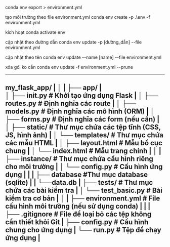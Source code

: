 conda env export > environment.yml

tạo môi trường theo file environment.yml
conda env create -p .\env -f environment.yml

kích hoạt
conda activate env

cập nhật theo đường dẫn
conda env update -p [đường_dẫn] --file environment.yml

cập nhật theo tên
conda env update --name [name] --file environment.yml

xóa gói ko cần
conda env update -f environment.yml --prune


---------------------------------------------------------------------------------------
my_flask_app/                                                                          |
│                                                                                      |
├── app/                                                                               |                                                                                              
│   ├── __init__.py            # Khởi tạo ứng dụng Flask                               |
│   ├── routes.py              # Định nghĩa các route                                  |
│   ├── models.py              # Định nghĩa các mô hình (ORM)                          |
│   ├── forms.py               # Định nghĩa các form (nếu cần)                         |
│   ├── static/                # Thư mục chứa các tệp tĩnh (CSS, JS, hình ảnh)         |
│   └── templates/             # Thư mục chứa các mẫu HTML                             |
│       ├── layout.html        # Mẫu bố cục chung                                      |
│       └── index.html         # Mẫu trang chính                                       |
│                                                                                      |
├── instance/                  # Thư mục chứa cấu hình riêng cho môi trường            |
│   └── config.py              # Cấu hình ứng dụng                                     |
|                                                                                      |
├── database                   #Thư mục database (sqlite)                              |
|   └──data.db                                                                         |
├── tests/                     # Thư mục chứa các bài kiểm tra                         |
│   └── test_basic.py          # Bài kiểm tra cơ bản                                   |
│                                                                                      |
├── environment.yml            # File cấu hình môi trường (nếu sử dụng conda)          |
|                                                                                      |
├── .gitignore                 # File để loại bỏ các tệp không cần thiết khỏi Git      |
├── config.py                  # Cấu hình chung cho ứng dụng                           |
└── run.py                     # Tệp để chạy ứng dụng                                  |
---------------------------------------------------------------------------------------
